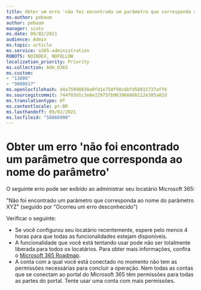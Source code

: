 ```yaml
---
title: Obter um erro 'não foi encontrado um parâmetro que corresponda ao nome do parâmetro'
ms.author: pebaum
author: pebaum
manager: scotv
ms.date: 09/02/2021
audience: Admin
ms.topic: article
ms.service: o365-administration
ROBOTS: NOINDEX, NOFOLLOW
localization_priority: Priority
ms.collection: Adm_O365
ms.custom:
- "13806"
- "9008617"
ms.openlocfilehash: d4a75998838a0fd1e758f98c6bfd58815737aff6
ms.sourcegitcommit: 744f03d1c3e6e22975fb96396686b112e385a82d
ms.translationtype: HT
ms.contentlocale: pt-BR
ms.lasthandoff: 09/02/2021
ms.locfileid: "58866990"
---
```

# <a name="getting-a-parameter-cannot-be-found-that-matches-parameter-name-error"></a>Obter um erro 'não foi encontrado um parâmetro que corresponda ao nome do parâmetro'

O seguinte erro pode ser exibido ao administrar seu locatário Microsoft 365:

"Não foi encontrado um parâmetro que corresponda ao nome do parâmetro XYZ" (seguido por "Ocorreu um erro desconhecido")

Verificar o seguinte:

- Se você configurou seu locatário recentemente, espere pelo menos 4 horas para que todas as funcionalidades estejam disponíveis.
- A funcionalidade que você está tentando usar pode não ser totalmente liberada para todos os locatários. Para obter mais informações, confira o [Microsoft 365 Roadmap](https://www.microsoft.com/microsoft-365/roadmap).
- A conta com a qual você está conectado no momento não tem as permissões necessárias para concluir a operação. Nem todas as contas que se conectam ao portal do Microsoft 365 têm permissões para todas as partes do portal. Tente usar uma conta com mais permissões.

